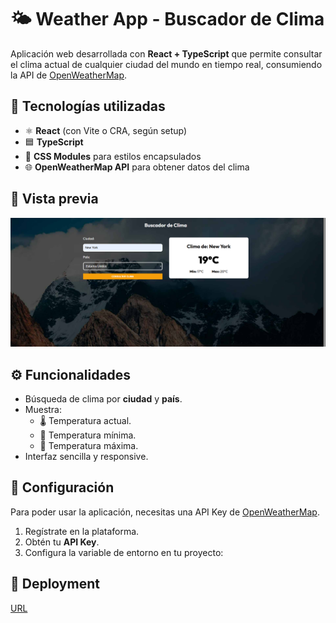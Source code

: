 # 🌤️ Weather App - Buscador de Clima

Aplicación web desarrollada con **React + TypeScript** que permite consultar el clima actual de cualquier ciudad del mundo en tiempo real, consumiendo la API de [OpenWeatherMap](https://openweathermap.org/).

## 🚀 Tecnologías utilizadas

- ⚛️ **React** (con Vite o CRA, según setup)
- 🟦 **TypeScript**
- 🎨 **CSS Modules** para estilos encapsulados
- 🌐 **OpenWeatherMap API** para obtener datos del clima

## 📸 Vista previa

![Weather App Screenshot](./public/screenshot.png)

## ⚙️ Funcionalidades

- Búsqueda de clima por **ciudad** y **país**.
- Muestra:
  - 🌡️ Temperatura actual.
  - 🔻 Temperatura mínima.
  - 🔺 Temperatura máxima.
- Interfaz sencilla y responsive.

## 🔑 Configuración

Para poder usar la aplicación, necesitas una API Key de [OpenWeatherMap](https://openweathermap.org/api).

1. Regístrate en la plataforma.
2. Obtén tu **API Key**.
3. Configura la variable de entorno en tu proyecto:

## 🚀 Deployment
[URL](https://buscador-clima-react-sarapatino.netlify.app/)
